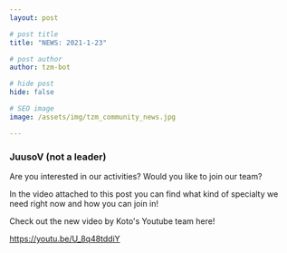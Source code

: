 ```yaml
---
layout: post

# post title
title: "NEWS: 2021-1-23"

# post author
author: tzm-bot

# hide post
hide: false

# SEO image
image: /assets/img/tzm_community_news.jpg

---
```


### JuusoV (not a leader)

Are you interested in our activities? Would you like to join our team?  
  
In the video attached to this post you can find what kind of specialty we need right now and how you can join in!  
  
Check out the new video by Koto's Youtube team here!  
  
https://youtu.be/U_8q48tddiY  


